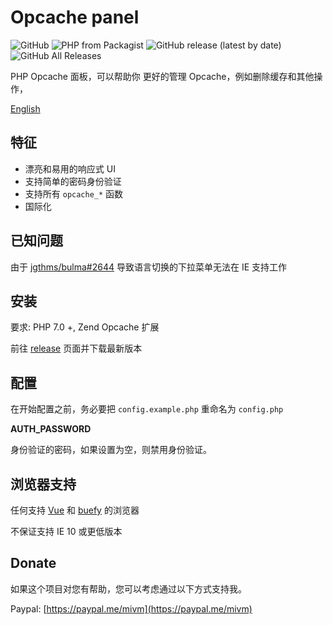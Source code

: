 # Opcache panel

![GitHub](https://img.shields.io/github/license/Hill-98/opcache-panel)
![PHP from Packagist](https://img.shields.io/packagist/php-v/Hill-98/opcache-panel)
![GitHub release (latest by date)](https://img.shields.io/github/v/release/Hill-98/opcache-panel)
![GitHub All Releases](https://img.shields.io/github/downloads/Hill-98/opcache-panel/total)

PHP Opcache 面板，可以帮助你 更好的管理 Opcache，例如删除缓存和其他操作，

[English](https://github.com/Hill-98/opcache-panel/blob/master/README.md)

## 特征

- 漂亮和易用的响应式 UI
- 支持简单的密码身份验证
- 支持所有 `opcache_*` 函数
- 国际化

## 已知问题

由于 [jgthms/bulma#2644](https://github.com/jgthms/bulma/issues/2644) 导致语言切换的下拉菜单无法在 IE 支持工作

## 安装

要求: PHP 7.0 +, Zend Opcache 扩展

前往 [release](https://github.com/Hill-98/opcache-panel/releases) 页面并下载最新版本

## 配置
在开始配置之前，务必要把 `config.example.php` 重命名为 `config.php`

**AUTH_PASSWORD**

身份验证的密码，如果设置为空，则禁用身份验证。

## 浏览器支持

任何支持 [Vue](https://github.com/vuejs/vue) 和 [buefy](https://github.com/buefy/buefy) 的浏览器

不保证支持 IE 10 或更低版本

## Donate

如果这个项目对您有帮助，您可以考虑通过以下方式支持我。

Paypal: [https://paypal.me/mivm](https://paypal.me/mivm)

